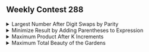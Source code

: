 ## Weekly Contest 288
<details><summary>Largest Number After Digit Swaps by Parity</summary></details>
<details><summary>Minimize Result by Adding Parentheses to Expression</summary></details>
<details><summary>Maximum Product After K Increments</summary></details>
<details><summary>Maximum Total Beauty of the Gardens</summary></details>